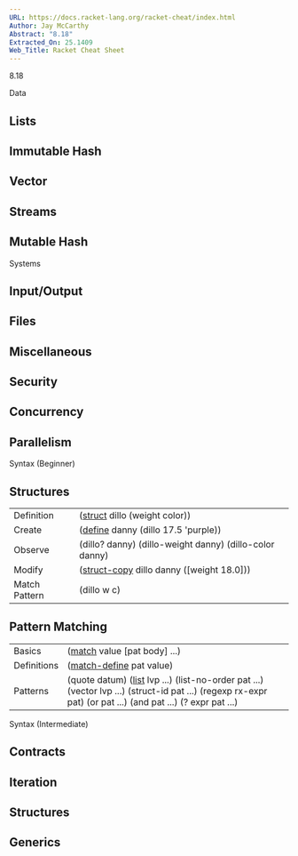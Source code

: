 ```yaml
---
URL: https://docs.racket-lang.org/racket-cheat/index.html
Author: Jay McCarthy
Abstract: "8.18"
Extracted_On: 25.1409
Web_Title: Racket Cheat Sheet
---
```


8.18

Data

## Lists

## Immutable Hash

## Vector

## Streams

## Mutable Hash

Systems

## Input/Output

## Files

## Miscellaneous

## Security

## Concurrency

## Parallelism

Syntax (Beginner)

## Structures

|   |   |
|---|---|
|Definition|([struct](https://download.racket-lang.org/releases/8.18/doc/local-redirect/index.html?doc=reference&rel=define-struct.html%23%2528form._%2528%2528lib._racket%252Fprivate%252Fbase..rkt%2529._struct%2529%2529&version=8.18) dillo (weight color))|
|Create|([define](https://download.racket-lang.org/releases/8.18/doc/local-redirect/index.html?doc=reference&rel=define.html%23%2528form._%2528%2528lib._racket%252Fprivate%252Fbase..rkt%2529._define%2529%2529&version=8.18) danny (dillo 17.5 'purple))|
|Observe|(dillo? danny) (dillo-weight danny) (dillo-color danny)|
|Modify|([struct-copy](https://download.racket-lang.org/releases/8.18/doc/local-redirect/index.html?doc=reference&rel=struct-copy.html%23%2528form._%2528%2528lib._racket%252Fprivate%252Fbase..rkt%2529._struct-copy%2529%2529&version=8.18) dillo danny ([weight 18.0]))|
|Match Pattern|(dillo w c)|

## Pattern Matching

|   |   |
|---|---|
|Basics|([match](https://download.racket-lang.org/releases/8.18/doc/local-redirect/index.html?doc=reference&rel=match.html%23%2528form._%2528%2528lib._racket%252Fmatch..rkt%2529._match%2529%2529&version=8.18) value [pat body] ...)|
|Definitions|([match-define](https://download.racket-lang.org/releases/8.18/doc/local-redirect/index.html?doc=reference&rel=match.html%23%2528form._%2528%2528lib._racket%252Fmatch..rkt%2529._match-define%2529%2529&version=8.18) pat value)|
|Patterns|(quote datum) ([list](https://download.racket-lang.org/releases/8.18/doc/local-redirect/index.html?doc=reference&rel=pairs.html%23%2528def._%2528%2528quote._%7E23%7E25kernel%2529._list%2529%2529&version=8.18) lvp ...) (list-no-order pat ...) (vector lvp ...) (struct-id pat ...) (regexp rx-expr pat) (or pat ...) (and pat ...) (? expr pat ...)|

Syntax (Intermediate)

## Contracts

## Iteration

## Structures

## Generics